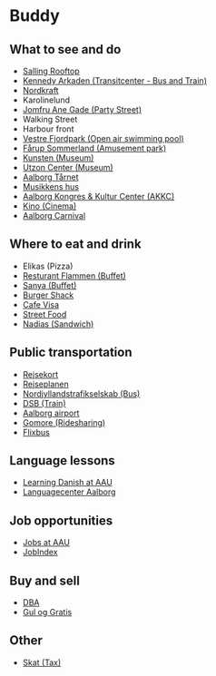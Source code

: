 # Buddy

## What to see and do
* [Salling Rooftop](https://salling.dk/madoplevelser/salling-rooftop-aalborg/)
* [Kennedy Arkaden (Transitcenter - Bus and Train)](https://www.kennedyarkaden.dk/)
* [Nordkraft](https://nordkraft.dk/forside.aspx)
* Karolinelund
* [Jomfru Ane Gade (Party Street)](https://www.visitaalborg.com/ln-int/jomfru-ane-gade-gdk596155)
* Walking Street
* Harbour front
* [Vestre Fjordpark (Open air swimming pool)](https://www.visitaalborg.com/ln-int/vestre-fjordpark-gdk596122)
* [Fårup Sommerland (Amusement park)](https://www.faarupsommerland.dk/en/)
* [Kunsten (Museum)](https://kunsten.dk/en)
* [Utzon Center (Museum)](https://utzoncenter.dk/en)
* [Aalborg Tårnet](http://aalborgtaarnet.dk/en/welcome/)
* [Musikkens hus](https://www.musikkenshus.dk/)
* [Aalborg Kongres & Kultur Center (AKKC)](https://uk.akkc.dk/)
* [Kino (Cinema)](https://www.kino.dk/)
* [Aalborg Carnival](https://www.aalborgkarneval.dk/en/home/) 

## Where to eat and drink
* Elikas (Pizza)
* [Resturant Flammen (Buffet)](https://www.restaurant-flammen.dk/en/)
* [Sanya (Buffet)](https://restaurantsanya.dk/)
* [Burger Shack](https://burgershack.dk/)
* [Cafe Visa](https://cafevisa.dk/)
* [Street Food](https://www.visitaalborg.com/ln-int/aalborg-street-food-lighthouse-gdk1090004)
* [Nadias (Sandwich)](https://nadias.dk/)

## Public transportation
* [Rejsekort](https://www.rejsekort.dk/?sc_lang=en)
* [Rejseplanen](https://www.rejseplanen.dk/webapp/index.html?language=en_EN)
* [Nordjyllandstrafikselskab (Bus)](https://www.nordjyllandstrafikselskab.dk/English/General-Info)
* [DSB (Train)](https://www.dsb.dk/en/)
* [Aalborg airport](https://www.aal.dk/passenger)
* [Gomore (Ridesharing)](https://gomore.dk/)
* [Flixbus](https://flixbus.com/)

## Language lessons
* [Learning Danish at AAU](https://www.isu.aau.dk/working-at-aalborg-university/Learning+Danish+at+AAU)
* [Languagecenter Aalborg](https://sprogcenter.aalborg.dk/english)

## Job opportunities
* [Jobs at AAU](https://jobbank.aau.dk/)
* [JobIndex](https://www.jobindex.dk/?lang=en)

## Buy and sell
* [DBA](https://www.dba.dk/)
* [Gul og Gratis](https://www.guloggratis.dk/)

## Other
* [Skat (Tax)](https://www.skat.dk/?lang=us)
